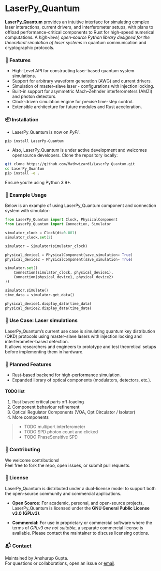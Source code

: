 # LaserPy_Quantum

**LaserPy_Quantum** provides an intuitive interface for simulating complex laser interactions, current drivers, and interferometer setups, with plans to offload performance-critical components to Rust for high-speed numerical computations. A *high-level, open-source Python library designed for the theoretical simulation of laser systems* in quantum communication and cryptographic protocols.

### 🚀 Features

- High-Level API for constructing laser-based quantum system simulations.
- Support for arbitrary waveform generation (AWG) and current drivers.
- Simulation of master–slave laser - configurations with injection locking.
- Built-in support for asymmetric Mach–Zehnder interferometers (AMZI) and photon detectors.
- Clock-driven simulation engine for precise time-step control.
- Extensible architecture for future modules and Rust acceleration.

### 📦 Installation

- LaserPy_Quantum is now on *PyPI*.
```bash
pip install LaserPy-Quantum
```

- Also, LaserPy_Quantum is under active development and welcomes opensource developers. Clone the repository locally:
```bash
git clone https://github.com/Mathwizard1/LaserPy_Quantum.git
cd LaserPy_Quantum
pip install -e .
```

Ensure you’re using Python 3.9+.

### 📝 Example Usage

Below is an example of using LaserPy_Quantum component and connection system with simulator:

```python
from LaserPy_Quantum import Clock, PhysicalComponent
from LaserPy_Quantum import Connection, Simulator

simulator_clock = Clock(dt=0.001)
simulator_clock.set(2)

simulator = Simulator(simulator_clock)

physical_device1 = PhysicalComponent(save_simulation= True)
physical_device2 = PhysicalComponent(save_simulation= True)

simulator.set((
    Connection(simulator_clock, physical_device1),
    Connection(physical_device1, physical_device2)
))

simulator.simulate()
time_data = simulator.get_data()

physical_device1.display_data(time_data)
physical_device2.display_data(time_data)
```

### 🧠 Use Case: Laser simulations

LaserPy_Quantum’s current use case is simulating quantum key distribution (QKD) protocols using master–slave lasers with injection locking and interferometer-based detection.<br>
It allows researchers and engineers to prototype and test theoretical setups before implementing them in hardware.

### 🔧 Planned Features

- Rust-based backend for high-performance simulation.
- Expanded library of optical components (modulators, detectors, etc.).

#### TODO list
1) Rust based critical parts off-loading
2) Component behaviour refinement
3) Optical Regulator Components (VOA, Opt Circulator / Isolator)
4) More components
> - TODO multiport interferometer
> - TODO SPD photon count and clicked
> - TODO PhaseSensitive SPD

### 🤝 Contributing

We welcome contributions!<br>
Feel free to fork the repo, open issues, or submit pull requests.

### 📜 License

LaserPy_Quantum is distributed under a dual-license model to support both the open-source community and commercial applications.

-   **Open Source:** For academic, personal, and open-source projects, LaserPy_Quantum is licensed under the **GNU General Public License v3.0 (GPLv3)**.

-   **Commercial:** For use in proprietary or commercial software where the terms of *GPLv3 are not suitable*, a separate commercial license is available. Please contact the maintainer to discuss licensing options.

### 📬 Contact

Maintained by Anshurup Gupta.<br>
For questions or collaborations, open an issue or [email](mailto:anshurup.gupta@gmail.com).